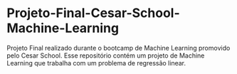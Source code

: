 # Projeto-Final-Cesar-School-Machine-Learning
Projeto Final realizado durante o bootcamp de Machine Learning promovido pelo Cesar School. Esse repositório contém um projeto de Machine Learning que trabalha com um problema de regressão linear.
